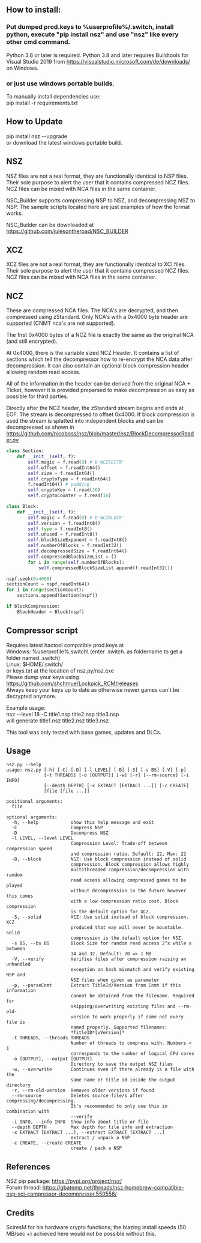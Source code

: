 ## How to install:
### Put dumped prod.keys to %userprofile%/.switch, install python, execute "pip install nsz" and use "nsz" like every other cmd command.
Python 3.6 or later is required. Python 3.8 and later requires Buildtools for Visual Studio 2019 from https://visualstudio.microsoft.com/de/downloads/ on Windows.

### or just use windows portable builds.<br/>

To manually install dependencies use:<br/>
pip install -r requirements.txt

## How to Update
pip install nsz --upgrade<br/>
or download the latest windows portable build.

## NSZ
NSZ files are not a real format, they are functionally identical to NSP files. Their sole purpose to alert the user that it contains compressed NCZ files. NCZ files can be mixed with NCA files in the same container.

NSC_Builder supports compressing NSP to NSZ, and decompressing NSZ to NSP. The sample scripts located here are just examples of how the format works.

NSC_Builder can be downloaded at https://github.com/julesontheroad/NSC_BUILDER

## XCZ
XCZ files are not a real format, they are functionally identical to XCI files. Their sole purpose to alert the user that it contains compressed NCZ files. NCZ files can be mixed with NCA files in the same container.

## NCZ
These are compressed NCA files. The NCA's are decrypted, and then compressed using zStandard. Only NCA's with a 0x4000 byte header are supported (CNMT nca's are not supported).

The first 0x4000 bytes of a NCZ file is exactly the same as the original NCA (and still encrypted).

At 0x4000, there is the variable sized NCZ Header. It contains a list of sections which tell the decompressor how to re-encrypt the NCA data after decompression. It can also contain an optional block compression header allowing random read access.

All of the information in the header can be derived from the original NCA + Ticket, however it is provided preparsed to make decompression as easy as possible for third parties.

Directly after the NCZ header, the zStandard stream begins and ends at EOF. The stream is decompressed to offset 0x4000. If block compression is used the stream is splatted into independent blocks and can be decompressed as shown in https://github.com/nicoboss/nsz/blob/master/nsz/BlockDecompressorReader.py

```python
class Section:
	def __init__(self, f):
		self.magic = f.read(8) # b'NCZSECTN'
		self.offset = f.readInt64()
		self.size = f.readInt64()
		self.cryptoType = f.readInt64()
		f.readInt64() # padding
		self.cryptoKey = f.read(16)
		self.cryptoCounter = f.read(16)

class Block:
	def __init__(self, f):
		self.magic = f.read(8) # b'NCZBLOCK'
		self.version = f.readInt8()
		self.type = f.readInt8()
		self.unused = f.readInt8()
		self.blockSizeExponent = f.readInt8()
		self.numberOfBlocks = f.readInt32()
		self.decompressedSize = f.readInt64()
		self.compressedBlockSizeList = []
		for i in range(self.numberOfBlocks):
			self.compressedBlockSizeList.append(f.readInt32())

nspf.seek(0x4000)
sectionCount = nspf.readInt64()
for i in range(sectionCount):
	sections.append(Section(nspf))

if blockCompression:
	BlockHeader = Block(nspf)
```

## Compressor script

Requires latest hactool compatible prod.keys at<br/>
Windows: %userprofile%\.switch\ (enter .switch. as foldername to get a folder named .switch)<br/>
Linux: $HOME/.switch/<br/>
or keys.txt at the location of nsz.py/nsz.exe<br/>
Please dump your keys using https://github.com/shchmue/Lockpick_RCM/releases<br/>
Always keep your keys up to date as otherwise newer games can't be decrypted anymore.<br/>

Example usage:<br/>
nsz --level 18 -C title1.nsp title2.nsp title3.nsp<br/>
will generate title1.nsz title2.nsz title3.nsz<br/>

This tool was only tested with base games, updates and DLCs.<br/>

## Usage
```
nsz.py --help
usage: nsz.py [-h] [-C] [-D] [-l LEVEL] [-B] [-S] [-s BS] [-V] [-p]
              [-t THREADS] [-o [OUTPUT]] [-w] [-r] [--rm-source] [-i INFO]
              [--depth DEPTH] [-x EXTRACT [EXTRACT ...]] [-c CREATE]
              [file [file ...]]

positional arguments:
  file

optional arguments:
  -h, --help            show this help message and exit
  -C                    Compress NSP
  -D                    Decompress NSZ
  -l LEVEL, --level LEVEL
                        Compression Level: Trade-off between compression speed
                        and compression ratio. Default: 22, Max: 22
  -B, --block           NSZ: Use block compression instead of solid
                        compression. Block compression allows highly
                        multithreaded compression/decompression with random
                        read access allowing compressed games to be played
                        without decompression in the future however this comes
                        with a low compression ratio cost. Block compression
                        is the default option for XCZ.
  -S, --solid           XCZ: Use solid instead of block compression. XCZ
                        produced that way will never be mountable. Solid
                        compression is the default option for NSZ.
  -s BS, --bs BS        Block Size for random read access 2^x while x between
                        14 and 32. Default: 20 => 1 MB
  -V, --verify          Verifies files after compression raising an unhandled
                        exception on hash mismatch and verify existing NSP and
                        NSZ files when given as parameter
  -p, --parseCnmt       Extract TitleId/Version from Cnmt if this information
                        cannot be obtained from the filename. Required for
                        skipping/overwriting existing files and --rm-old-
                        version to work properly if some not every file is
                        named properly. Supported filenames:
                        *TitleID*[vVersion]*
  -t THREADS, --threads THREADS
                        Number of threads to compress with. Numbers < 1
                        corresponds to the number of logical CPU cores
  -o [OUTPUT], --output [OUTPUT]
                        Directory to save the output NSZ files
  -w, --overwrite       Continues even if there already is a file with the
                        same name or title id inside the output directory
  -r, --rm-old-version  Removes older versions if found
  --rm-source           Deletes source file/s after compressing/decompressing.
                        It's recommended to only use this in combination with
                        --verify
  -i INFO, --info INFO  Show info about title or file
  --depth DEPTH         Max depth for file info and extraction
  -x EXTRACT [EXTRACT ...], --extract EXTRACT [EXTRACT ...]
                        extract / unpack a NSP
  -c CREATE, --create CREATE
                        create / pack a NSP
```

## References
NSZ pip package: https://pypi.org/project/nsz/<br/>
Forum thread: https://gbatemp.net/threads/nsz-homebrew-compatible-nsp-xci-compressor-decompressor.550556/

## Credits

SciresM for his hardware crypto functions; the blazing install speeds (50 MB/sec +) achieved here would not be possible without this.

